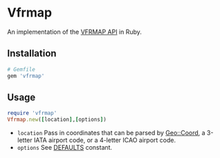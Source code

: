 # Vfrmap

An implementation of the [VFRMAP API](http://vfrmap.com/map_api.html) in Ruby.

## Installation

```ruby
# Gemfile
gem 'vfrmap'
```

## Usage

```ruby
require 'vfrmap'
Vfrmap.new([location],[options])
```

- `location` Pass in coordinates that can be parsed by
  [Geo::Coord](https://github.com/zverok/geo_coord), a 3-letter IATA airport
  code, or a 4-letter ICAO airport code.
- `options` See [DEFAULTS](#) constant.
